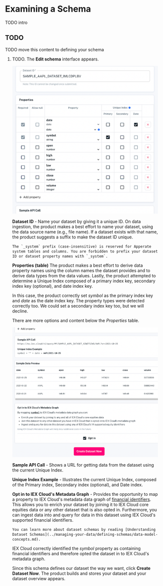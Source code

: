 # Examining a Schema

TODO intro

## TODO

TODO move this content to defining your schema

1. TODO. The **Edit schema** interface appears.

    ![](./getting-started-with-an-example-dataset/sample-aapl-dataset-edit-schema.png)

    **Dataset ID** - Name your dataset by giving it a unique ID. On data ingestion, the product makes a best effort to name your dataset, using the data source name (e.g., file name). If a dataset exists with that name, the product suggests a suffix to make the dataset ID unique. 

    ```{important}
    The `_system` prefix (case-insensitive) is reserved for Apperate system tables and columns. You are forbidden to prefix your dataset ID or dataset property names with `_system`.
    ```

    **Properties (table)** The product makes a best effort to
    derive data property names using the column names the dataset provides and
    to derive data types from the data values. Lastly, the product attempted
    to determine a Unique Index
    composed of a primary index key, secondary index key (optional), and date index key.

    In this case, the product correctly set *symbol* as the primary index key and *date* as the date index key. The property types were detected correctly too. We could set a secondary index key too, but we will decline.

    There are more options and content below the *Properties* table.

    ![edit-schema-bottom-sections.png](./getting-started-with-an-example-dataset/edit-schema-bottom-sections.png)

    **Sample API Call** - Shows a URL for getting data from the dataset using the current Unique Index.

    **Unique Index Example** - Illustrates the current Unique Index, composed of the Primary index, Secondary index (optional), and Date index.

    **Opt in to IEX Cloud's Metadata Graph** - Provides the opportunity to map a property to IEX Cloud's metadata data graph of [financial identifiers](../managing-your-data/creating-and-managing-views/joining-on-core-data.md). This allows you to enrich your dataset by joining it to IEX Cloud core equities data or any other dataset that is also opted in. Furthermore, you can ingest data into and query for data in this dataset using IEX Cloud's supported financial identifiers.

    ```{seealso}
    You can learn more about dataset schemas by reading [Understanding Dataset Schemas](../managing-your-data/defining-schemas/data-model-concepts.md).
    ```

    IEX Cloud correctly identified the *symbol* property as containing financial identifiers and therefore opted the dataset in to IEX Cloud's metadata graph.
    
    Since this schema defines our dataset the way we want, click **Create Dataset Now**. The product builds and stores your dataset and your dataset overview appears.